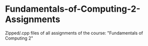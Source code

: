 # Fundamentals-of-Computing-2-Assignments
Zipped/.cpp files of all assignments of the course: "Fundamentals of Computing 2"
